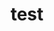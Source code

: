 ---
title: "test"
subtitle: ""
# meta description
description: "This is meta description"
draft: false
---